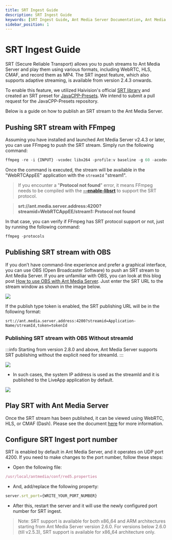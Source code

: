 ```yaml
---
title: SRT Ingest Guide
description: SRT Ingest Guide
keywords: [SRT Ingest Guide, Ant Media Server Documentation, Ant Media Server Tutorials]
sidebar_position: 1
---
```


# SRT Ingest Guide

SRT (Secure Reliable Transport) allows you to push streams to Ant Media Server and play them using various formats, including WebRTC, HLS, CMAF, and record them as MP4. The SRT ingest feature, which also supports adaptive streaming, is available from version 2.4.3 onwards.

To enable this feature, we utilized Haivision's official [SRT library](https://github.com/Haivision/srt) and created an SRT preset for [JavaCPP-Presets](https://github.com/bytedeco/javacpp-presets). We intend to submit a pull request for the JavaCPP-Presets repository.

Below is a guide on how to publish an SRT stream to the Ant Media Server.

## Pushing SRT stream with FFmpeg

Assuming you have installed and launched Ant Media Server v2.4.3 or later, you can use FFmpeg to push the SRT stream. Simply run the following command:

```js
ffmpeg -re -i {INPUT} -vcodec libx264 -profile:v baseline -g 60 -acodec aac -f mpegts srt://ant.media.server.address:4200?streamid=WebRTCAppEE/stream1
```

Once the command is executed, the stream will be available in the "WebRTCAppEE" application with the `streamId` "stream1".

> If you encounter a "**Protocol not found**" error, it means FFmpeg needs to be compiled with the [**--enable-libsrt**](https://srtlab.github.io/srt-cookbook/apps/ffmpeg/) to support the SRT protocol.

> **srt://ant.media.server.address:4200?streamid\=WebRTCAppEE/stream1: Protocol not found**

In that case, you can verify if FFmpeg has SRT protocol support or not, just by running the following command:
```js
ffmpeg -protocols
```

## Publishing SRT stream with OBS

If you don’t have command-line experience and prefer a graphical interface, you can use OBS (Open Broadcaster Software) to push an SRT stream to Ant Media Server. If you are unfamiliar with OBS, you can look at this blog post [How to use OBS with Ant Media Server](https://antmedia.io/how-to-use-obs-with-ant-media-server/). Just enter the SRT URL to the stream window as shown in the image below.

![](@site/static/img/Screen-Shot-2022-04-20-at-14.48.30-1024x811.png)

If the publish type token is enabled, the SRT publishing URL will be in the following format:
```
srt://ant.media.server.address:4200?streamid=Application-Name/streamId,token=tokenId
```

### Publishing SRT stream with OBS Without streamId

:::info
Starting from version 2.8.0 and above, Ant Media Server supports SRT publishing without the explicit need for streamId.
:::

![](@site/static/img/publish-live-stream/srt/srt-obs.png)

- In such cases, the system IP address is used as the streamId and it is published to the LiveApp application by default.

![](@site/static/img/publish-live-stream/srt/srt-stream.png)


## Play SRT with Ant Media Server

Once the SRT stream has been published, it can be viewed using WebRTC, HLS, or CMAF (Dash). Please see the document [here](https://antmedia.io/docs/category/playing-live-streams/) for more information.

## Configure SRT Ingest port number

SRT is enabled by default in Ant Media Server, and it operates on UDP port 4200. If you need to make changes to the port number, follow these steps:

- Open the following file:
```js
/usr/local/antmedia/conf/red5.properties
```

- And, add/replace the following property:

```js
server.srt_port={WRITE_YOUR_PORT_NUMBER}
```

- After this, restart the server and it will use the newly configured port number for SRT ingest.

> Note: SRT support is available for both x86_64 and ARM architectures starting from Ant Media Server version 2.6.0. For versions below 2.6.0 (till v2.5.3), SRT support is available for x86_64 architecture only.
